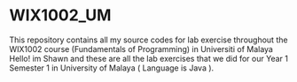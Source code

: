 # WIX1002_UM
This repository contains all my source codes for lab exercise throughout the WIX1002 course (Fundamentals of Programming) in Universiti of Malaya
Hello! im Shawn and these are all the lab exercises that we did for our Year 1 Semester 1 in University of Malaya ( Language is Java ).
